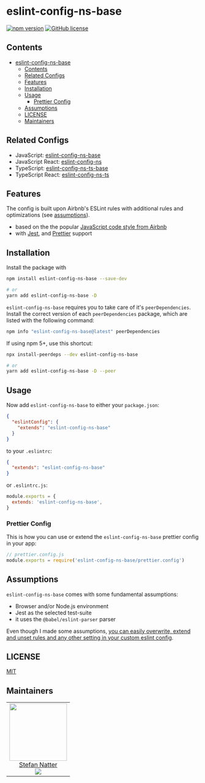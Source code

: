 # eslint-config-ns-base

[![npm version](https://badge.fury.io/js/eslint-config-ns-base.svg)](https://badge.fury.io/js/eslint-config-ns-base)
[![GitHub license](https://img.shields.io/github/license/natterstefan/eslint-config-ns.svg)](https://github.com/natterstefan/eslint-config-ns/blob/main/LICENSE)

## Contents

* [eslint-config-ns-base](#eslint-config-ns-base)
  * [Contents](#contents)
  * [Related Configs](#related-configs)
  * [Features](#features)
  * [Installation](#installation)
  * [Usage](#usage)
    * [Prettier Config](#prettier-config)
  * [Assumptions](#assumptions)
  * [LICENSE](#license)
  * [Maintainers](#maintainers)

## Related Configs

- JavaScript:
  [eslint-config-ns-base](https://www.npmjs.com/package/eslint-config-ns-base)
- JavaScript React:
  [eslint-config-ns](https://www.npmjs.com/package/eslint-config-ns)
- TypeScript:
  [eslint-config-ns-ts-base](https://www.npmjs.com/package/eslint-config-ns-ts-base)
- TypeScript React:
  [eslint-config-ns-ts](https://www.npmjs.com/package/eslint-config-ns-ts)

## Features

The config is built upon Airbnb's ESLint rules with additional rules and
optimizations (see [assumptions](#assumptions)).

- based on the the popular
  [JavaScript code style from Airbnb](https://www.npmjs.com/package/eslint-config-airbnb)
- with [Jest](https://jestjs.io/), and
  [Prettier](https://prettier.io/docs/en/eslint.html#use-eslint-to-run-prettier)
  support

## Installation

Install the package with

```sh
npm install eslint-config-ns-base --save-dev

# or
yarn add eslint-config-ns-base -D
```

`eslint-config-ns-base` requires you to take care of it's `peerDependencies`.
Install the correct version of each `peerDependencies` package, which are listed
with the following command:

```sh
npm info "eslint-config-ns-base@latest" peerDependencies
```

If using npm 5+, use this shortcut:

```sh
npx install-peerdeps --dev eslint-config-ns-base

# or
yarn add eslint-config-ns-base -D --peer
```

## Usage

Now add `eslint-config-ns-base` to either your `package.json`:

```json
{
  "eslintConfig": {
    "extends": "eslint-config-ns-base"
  }
}
```

to your `.eslintrc`:

```json
{
  "extends": "eslint-config-ns-base"
}
```

or `.eslintrc.js`:

```js
module.exports = {
  extends: 'eslint-config-ns-base',
}
```

### Prettier Config

This is how you can use or extend the `eslint-config-ns-base` prettier config in
your app:

```js
// prettier.config.js
module.exports = require('eslint-config-ns-base/prettier.config')
```

## Assumptions

`eslint-config-ns-base` comes with some fundamental assumptions:

- Browser and/or Node.js environment
- Jest as the selected test-suite
- it uses the `@babel/eslint-parser` parser

Even though I made some assumptions,
[you can easily overwrite, extend and unset rules and any other setting in your custom eslint config](https://eslint.org/docs/user-guide/configuring).

## LICENSE

[MIT](LICENSE)

## Maintainers

<!-- prettier-ignore-start -->
<!-- markdownlint-disable -->
<table>
  <tbody>
    <tr>
      <td align="center">
        <a href="https://github.com/natterstefan">
          <img width="150" height="150" src="https://github.com/natterstefan.png?v=3&s=150">
          </br>
          Stefan Natter
        </a>
        <div>
          <a href="https://twitter.com/natterstefan">
            <img src="https://img.shields.io/twitter/follow/natterstefan.svg?style=social&label=Follow" />
          </a>
        </div>
      </td>
    </tr>
  <tbody>
</table>
<!-- markdownlint-enable -->
<!-- prettier-ignore-end -->
